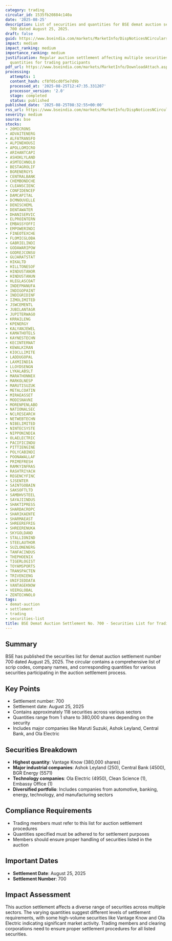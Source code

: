 ```yaml
---
category: trading
circular_id: 1535fb20884c140a
date: '2025-08-25'
description: List of securities and quantities for BSE demat auction settlement number
  700 dated August 25, 2025.
draft: false
guid: https://www.bseindia.com/markets/MarketInfo/DispNoticesNCirculars.aspx?Noticeid={0FF21477-AB38-487F-9722-B12719498555}&noticeno=20250825-12&dt=08/25/2025&icount=12&totcount=37&flag=0
impact: medium
impact_ranking: medium
importance_ranking: medium
justification: Regular auction settlement affecting multiple securities with specific
  quantities for trading participants
pdf_url: https://www.bseindia.com/markets/MarketInfo/DownloadAttach.aspx?id=20250825-12&attachedId=26bbea2d-adb8-49fc-9a31-c48145c1b7ae
processing:
  attempts: 1
  content_hash: cf8f05cd0f5e7d9b
  processed_at: '2025-08-25T12:47:35.331207'
  processor_version: '2.0'
  stage: completed
  status: published
published_date: '2025-08-25T08:32:55+00:00'
rss_url: https://www.bseindia.com/markets/MarketInfo/DispNoticesNCirculars.aspx?Noticeid={0FF21477-AB38-487F-9722-B12719498555}&noticeno=20250825-12&dt=08/25/2025&icount=12&totcount=37&flag=0
severity: medium
source: bse
stocks:
- 20MICRONS
- ADVAITENERG
- ALFATRANSFO
- ALPINEHOUSI
- APOLLOMICRO
- ARIHANTCAPI
- ASHOKLYLAND
- ASMTECHNOLO
- BESTAGROLIF
- BGRENERGYS
- CENTRALBANK
- CHEMBONDCHE
- CLEANSCIENC
- CONFIDENCEF
- DAMCAPITAL
- DCMNOUVELLE
- DENISCHEML
- DENTAWATER
- DHANISERVIC
- ELPROINTERN
- EMBASSYOFFI
- EMPOWERINDI
- FINEOTEXCHE
- FLOMICGLOBA
- GABRIELINDI
- GODAWARIPOW
- GODREJCONSU
- GUJARATSTAT
- HIKALTD
- HILLTONESOF
- HINDUSTANOR
- HINDUSTANUN
- HLEGLASCOAT
- INDEFMANUFA
- INDIGOPAINT
- INDIGRIDINF
- IZMOLIMITED
- JSWCEMENTL
- JUBILANTAGR
- JUPITERWAGO
- KRRAILENG
- KPENERGY
- KALYANJEWEL
- KAMATHOTELS
- KAYNESTECHN
- KECINTERNAT
- KEWALKIRAN
- KIOCLLIMITE
- LADDUGOPAL
- LAXMIINDIA
- LLOYDSENGN
- LYKALABSLT
- MARATHONNEX
- MARKOLNESP
- MARUTISUZUK
- METALCOATIN
- MIRAEASSET
- MODISNAVNI
- MORENPENLABO
- NATIONALSEC
- NCLRESEARCH
- NETWEBTECHN
- NIBELIMITED
- NINTECSYSTE
- NIPPONINDIA
- OLAELECTRIC
- PACIFICINDU
- PITTIENGINE
- POLYCABINDI
- POONAWALLAF
- PRIMEFRESH
- RAMKYINFRAS
- RASHTRIYACH
- REGENCYFINC
- SJSENTER
- SAINTGOBAIN
- SAKSOFTLTD
- SAMBHVSTEEL
- SAYAJIINDUS
- SHAKTIPRESS
- SHARDACROPC
- SHARIKAENTE
- SHARMAEAST
- SHREEREFRIG
- SHREERENUKA
- SKYGOLDAND
- STALLIONIND
- STEELAUTHOR
- SUZLONENERG
- TANFACINDUS
- THEPHOENIX
- TIGERLOGIST
- TOYAMSPORTS
- TRANSPACTEN
- TRIVENIENG
- UNIFIEDDATA
- VANTAGEKNOW
- VEERGLOBAL
- ZENTECHNOLO
tags:
- demat-auction
- settlement
- trading
- securities-list
title: BSE Demat Auction Settlement No. 700 - Securities List for Trading
---
```


## Summary

BSE has published the securities list for demat auction settlement number 700 dated August 25, 2025. The circular contains a comprehensive list of scrip codes, company names, and corresponding quantities for various securities participating in the auction settlement process.

## Key Points

- Settlement number: 700
- Settlement date: August 25, 2025
- Contains approximately 118 securities across various sectors
- Quantities range from 1 share to 380,000 shares depending on the security
- Includes major companies like Maruti Suzuki, Ashok Leyland, Central Bank, and Ola Electric

## Securities Breakdown

- **Highest quantity**: Vantage Know (380,000 shares)
- **Major industrial companies**: Ashok Leyland (250), Central Bank (4500), BGR Energy (5571)
- **Technology companies**: Ola Electric (4950), Clean Science (1), Embassy Office (1)
- **Diversified portfolio**: Includes companies from automotive, banking, energy, technology, and manufacturing sectors

## Compliance Requirements

- Trading members must refer to this list for auction settlement procedures
- Quantities specified must be adhered to for settlement purposes
- Members should ensure proper handling of securities listed in the auction

## Important Dates

- **Settlement Date**: August 25, 2025
- **Settlement Number**: 700

## Impact Assessment

This auction settlement affects a diverse range of securities across multiple sectors. The varying quantities suggest different levels of settlement requirements, with some high-volume securities like Vantage Know and Ola Electric indicating significant market activity. Trading members and clearing corporations need to ensure proper settlement procedures for all listed securities.